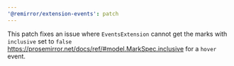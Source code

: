```yaml
---
'@remirror/extension-events': patch
---
```


This patch fixes an issue where `EventsExtension` cannot get the marks with `inclusive` set to `false` <https://prosemirror.net/docs/ref/#model.MarkSpec.inclusive> for a `hover` event.
